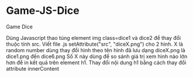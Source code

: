 # Game-JS-Dice

Game Dice

Dùng Javascript thao túng element img class=dice1 và dice2 để thay đổi thuộc tính src.
Viết file .js setAttribute("src", "diceX.png") cho 2 hình.
X là random number dùng thay đổi hình theo tên hình đã lưu dạng diceX.png là dice1.png đến dice6.png
Số X này dùng để so sánh giá trị xem hình nào lớn hơn để in kết quả trên element h1.
Thay đổi nội dung h1 bằng cách thay đổi attribute innerContent
